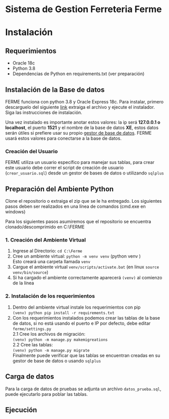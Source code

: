 # Sistema de Gestion Ferreteria Ferme

# Instalación

## Requerimientos
- Oracle 18c
- Python 3.8
- Dependencias de Python en requirements.txt (ver preparación)

## Instalación de la Base de datos

FERME funciona con python 3.8 y Oracle Express 18c. Para instalar, primero descarguelo del siguiente [link](https://www.oracle.com/database/technologies/xe-downloads.html) extraiga el archivo y ejecute el instalador. Siga las instrucciones de instalación.

Una vez instalado es importante anotar estos valores: la ip será **127.0.0.1 o localhost**, el puerto **1521** y el nombre de la base de datos **XE**, estos datos
serán útiles si prefiere usar su propio [gestor de base de datos](https://dbeaver.io/). 
FERME usará estos valores para conectarse a la base de datos.

### Creación del Usuario

FERME utiliza un usuario específico para manejar sus tablas, para crear este usuario debe correr el script de creación de usuario (`crear_usuario.sql`) desde un gestor de bases de datos o utilizando `sqlplus`

## Preparación del Ambiente Python

Clone el repositorio o extraiga el zip que se le ha entregado. Los siguientes pasos deben ser realizados en una línea de comandos (cmd.exe en windows)

Para los siguientes pasos asumiremos que el repositorio se encuentra clonado/descomprimido en C:\FERME

### 1. Creación del Ambiente Virtual

1. Ingrese al Directorio:
  `cd C:\Ferme`
2. Cree un ambiente virtual:
  `python -m venv venv` (python venv <nombre>)\
    Esto creará una carpeta llamada `venv`
3. Cargue el ambiente virtual
  `venv/scripts/activate.bat` (en linux `source venv/bin/source`)
4. Si ha cargado el ambiente correctamente aparecerá `(venv)` al comienzo de la línea
  
### 2. Instalación de los requerimientos

1. Dentro del ambiente virtual instale los requerimientos con pip\
    ```(venv) python pip install -r requirements.txt```
2. Con los requerimientos instalados podemos crear las tablas de la base de datos, si no está usando el puerto e IP por defecto, debe editar `ferme/settings.py`\
    2.1 Cree los archivos de migración:\
      `(venv) python -m manage.py makemigreations`\
    2.2 Cree las tablas:\
      `(venv) python -m manage.py migrate`\
Finalmente puede verificar que las tablas se encuentran creadas en su gestor de base de datos o usando `sqlplus`
## Carga de datos

Para la carga de datos de pruebas se adjunta un archivo `datos_prueba.sql`, puede ejecutarlo para poblar las tablas.

## Ejecución
